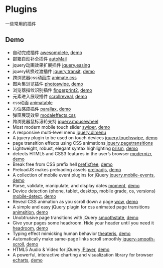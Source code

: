 # Plugins
一些常用的插件

## Demo
* 自动完成插件 [awesomplete](https://github.com/LeaVerou/awesomplete), [demo](https://ryunpu.github.io/Plugins/js/awesomplete/demo.html)
* 邮箱自动补全插件 [autoMail](https://ryunpu.github.io/Plugins/jqueryplugins/automail/demo.html)
* jquery动画效果扩展插件 [jquery.easing](https://ryunpu.github.io/Plugins/jqueryplugins/easing/demo.html)
* jquery转换过渡插件 [jquery.transit](https://github.com/rstacruz/jquery.transit), [demo](https://ryunpu.github.io/Plugins/jqueryplugins/transit/demo.html)
* 跨浏览器css动画库 [animate.css](https://ryunpu.github.io/Plugins/css/animate/demo.html)
* 图片集浏览插件 [photoswipe](https://github.com/dimsemenov/photoswipe), [demo](https://ryunpu.github.io/Plugins/js/photoswipe/demo.html)
* 浏览器指纹识别插件 [fingerprint2](https://github.com/Valve/fingerprintjs2), [demo](https://ryunpu.github.io/Plugins/js/fingerprint/demo.html)
* 元素进入展现插件 [scrollreveal](https://github.com/jlmakes/scrollReveal.js), [demo](https://ryunpu.github.io/Plugins/js/scrollreveal/demo.html)
* css动画 [animatable](https://ryunpu.github.io/Plugins/js/animatable/demo.html)
* 方位感应插件 [parallax](https://github.com/wagerfield/parallax), [demo](https://ryunpu.github.io/Plugins/js/parallax/demo.html)
* 弹窗展现效果 [modaleffects.css](https://ryunpu.github.io/Plugins/css/modaleffects/demo.html)
* 跨浏览器鼠标滚轮支持 [jquery.mousewheel](https://ryunpu.github.io/Plugins/jqueryplugins/mousewheel/demo.html)
* Most modern mobile touch slider [swiper](https://github.com/nolimits4web/Swiper), [demo](https://ryunpu.github.io/Plugins/jqueryplugins/swiper/)
* A responsive multi-level menu [jquery.dlmenu](https://ryunpu.github.io/Plugins/jqueryplugins/dlmenu/)
* A jquery plugin to be used on touch devices [jquery.touchswipe](https://github.com/mattbryson/TouchSwipe-Jquery-Plugin), [demo](https://ryunpu.github.io/Plugins/jqueryplugins/touchswipe/)
* page transition effects using CSS animations [jquery.pagetransitions](https://ryunpu.github.io/Plugins/jqueryplugins/pagetransitions/)
* Lightweight, robust, elegant syntax highlighting [prism](http://prismjs.com/), [demo](https://ryunpu.github.io/Plugins/js/prism/)
* detects HTML5 and CSS3 features in the user’s browser [modernizr](https://modernizr.com/docs/), [demo](http://modernizr.github.io/Modernizr/test/)
* Break free from CSS prefix hell [prefixfree](https://github.com/LeaVerou/prefixfree), [demo](https://ryunpu.github.io/Plugins/js/prefixfree/)
* PreloadJS makes preloading assets [preloadjs](https://github.com/CreateJS/PreloadJS), [demo](https://ryunpu.github.io/Plugins/js/preloadjs/)
* A collection of mobile event plugins for jQuery [jquery.mobile-events](https://github.com/benmajor/jQuery-Touch-Events), [demo](https://ryunpu.github.io/Plugins/jqueryplugins/mobile-events)
* Parse, validate, manipulate, and display dates [moment](http://momentjs.com/), [demo](https://ryunpu.github.io/Plugins/js/moment/)
* Device detection (phone, tablet, desktop, mobile grade, os, versions) [mobile-detect](https://github.com/hgoebl/mobile-detect.js), [demo](http://zeno.github.io/mobile-detect-demo/)
* Reveal CSS animation as you scroll down a page [wow](https://github.com/matthieua/WOW), [demo](https://ryunpu.github.io/Plugins/js/wow/)
* A simple and easy jQuery plugin for css animated page transitions [animsition](http://git.blivesta.com/animsition/), [demo](https://ryunpu.github.io/Plugins/jqueryplugins/animsition/)
* Unobtrusive page transitions with jQuery [smoothstate](https://github.com/miguel-perez/smoothState.js), [demo](https://ryunpu.github.io/Plugins/jqueryplugins/smoothstate/)
* Give your pages some headroom. Hide your header until you need it [headroom](https://github.com/WickyNilliams/headroom.js),  [demo](https://ryunpu.github.io/Plugins/js/headroom/)
* Typing effect mimicking human behavior [theaterjs](https://github.com/Zhouzi/TheaterJS),  [demo](https://ryunpu.github.io/Plugins/js/theaterjs/)
* Automatically make same-page links scroll smoothly [jquery-smooth-scroll](https://github.com/kswedberg/jquery-smooth-scroll),  [demo](https://kswedberg.github.io/jquery-smooth-scroll/demo/)
* HTML5 Audio & Video for jQuery [jPlayer](http://jplayer.org/),  [demo](https://ryunpu.github.io/Plugins/jqueryplugins/jPlayer)
* A powerful, interactive charting and visualization library for browser [echarts](http://echarts.baidu.com/),  [demo](https://ryunpu.github.io/Plugins/js/echarts)
